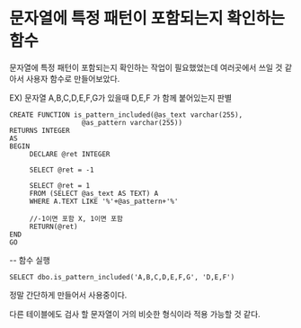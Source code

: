 # 문자열에 특정 패턴이 포함되는지 확인하는 함수

문자열에 특정 패턴이 포함되는지 확인하는 작업이 필요했었는데 여러곳에서 쓰일 것 같아서 사용자 함수로 만들어보았다.

EX) 문자열 A,B,C,D,E,F,G가 있을때 D,E,F 가 함께 붙어있는지 판별

    CREATE FUNCTION is_pattern_included(@as_text varchar(255),
                      @as_pattern varchar(255))
    RETURNS INTEGER
    AS
    BEGIN
         DECLARE @ret INTEGER 
         
         SELECT @ret = -1

         SELECT @ret = 1
         FROM (SELECT @as_text AS TEXT) A
         WHERE A.TEXT LIKE '%'+@as_pattern+'%'
        
         //-1이면 포함 X, 1이면 포함
         RETURN(@ret)
    END
    GO

-- 함수 실행

    SELECT dbo.is_pattern_included('A,B,C,D,E,F,G', 'D,E,F')


정말 간단하게 만들어서 사용중이다. 

다른 테이블에도 검사 할 문자열이 거의 비슷한 형식이라 적용 가능할 것 같다.

